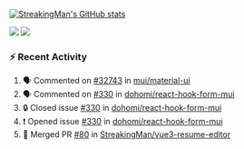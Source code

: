 [![StreakingMan's GitHub stats](https://streakingman-github-readme-stats.vercel.app/api?username=StreakingMan&show_icons=true)](https://github.com/anuraghazra/github-readme-stats)

<p>
  <img src="https://streakingman-github-readme-stats.vercel.app/api/top-langs/?username=StreakingMan&layout=compact&langs_count=8" />
  <img src="https://streakingman-github-readme-stats.vercel.app/api/wakatime?username=StreakingMan&layout=compact&langs_count=8" />
</p>

### :zap: Recent Activity

<!--START_SECTION:activity-->
1. 🗣 Commented on [#32743](https://github.com/mui/material-ui/issues/32743#issuecomment-2560609038) in [mui/material-ui](https://github.com/mui/material-ui)
2. 🗣 Commented on [#330](https://github.com/dohomi/react-hook-form-mui/issues/330#issuecomment-2456539422) in [dohomi/react-hook-form-mui](https://github.com/dohomi/react-hook-form-mui)
3. 🔒 Closed issue [#330](https://github.com/dohomi/react-hook-form-mui/issues/330) in [dohomi/react-hook-form-mui](https://github.com/dohomi/react-hook-form-mui)
4. ❗ Opened issue [#330](https://github.com/dohomi/react-hook-form-mui/issues/330) in [dohomi/react-hook-form-mui](https://github.com/dohomi/react-hook-form-mui)
5. 🎉 Merged PR [#80](https://github.com/StreakingMan/vue3-resume-editor/pull/80) in [StreakingMan/vue3-resume-editor](https://github.com/StreakingMan/vue3-resume-editor)
<!--END_SECTION:activity-->


<!---
StreakingMan/StreakingMan is a ✨ special ✨ repository because its `README.md` (this file) appears on your GitHub profile.
You can click the Preview link to take a look at your changes.
--->


